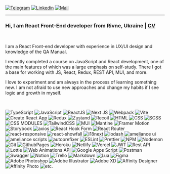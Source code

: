 <a href="https://t.me/amelianceskymusic" target="_blank"><img alt="Telegram"
  src="https://img.shields.io/badge/-Telegram-229ED9?style=flat&logo=Telegram&logoColor=white"></a>
<a href="https://www.linkedin.com/in/radzhab/" target="_blank"><img alt="Linkedin"
  src="https://img.shields.io/badge/-Linkedin-0A66C2?style=flat&logo=Linkedin&logoColor=white"></a>
<a href="mailto:radzhab@ukr.net" target="_blank"><img alt="Mail"
  src="https://img.shields.io/badge/-Mail-82af32"></a>
  
---


### Hi, I am React Front-End developer from Rivne, Ukraine | [CV](https://amelianceskymusic.github.io/)

<br>

I am a React Front-end developer with experience in UX/UI design and knowledge of the QA Manual.

I recently completed a course on JavaScript and React development, one of the main features of which was a large emphasis on self-study. There I got a base for working with JS, React, Redux, REST API, MUI, and more. 

I love to experiment and am always in the process of learning something new. I am not afraid to use new approaches and change my habits if I see logic and growth in myself.

<br>

![TypeScript](https://img.shields.io/badge/-TypeScript-0D1117?style=for-the-badge&logo=TypeScript)
![JavaScript](https://img.shields.io/badge/-JavaScript-0D1117?style=for-the-badge&logo=JavaScript)
![ReactJS](https://img.shields.io/badge/-React-0D1117?style=for-the-badge&logo=React)
![Next JS](https://img.shields.io/badge/Next-0D1117?style=for-the-badge&logo=next.js&logoColor=white)
![Webpack](https://img.shields.io/badge/-Webpack-0D1117?style=for-the-badge&logo=Webpack)
![Vite](https://img.shields.io/badge/-Vite-0D1117?style=for-the-badge&logo=Vite)
![Create React App](https://img.shields.io/badge/-Create_React_App-0D1117?style=for-the-badge&logo=Create-React-App)
![Redux](https://img.shields.io/badge/-Redux-0D1117?style=for-the-badge&logo=Redux&logoColor=%23593d88)
![Zustand](https://img.shields.io/badge/-Zustand-0D1117?style=for-the-badge&logo=react&logoColor=violet)
![Recoil](https://img.shields.io/badge/-Recoil-0D1117?style=for-the-badge&logo=Recoil)
![HTML](https://img.shields.io/badge/-HTML-0D1117?style=for-the-badge&logo=html5)
![CSS](https://img.shields.io/badge/css-0D1117?style=for-the-badge&logo=css3&logoColor=%231572B6)
![SCSS](https://img.shields.io/badge/-SCSS-0D1117?style=for-the-badge&logo=sass)
![CSS MODULES](https://img.shields.io/badge/-CSS_Modules-0D1117?style=for-the-badge&logo=css3&logoColor=%231572B6)
![TailwindCSS](https://img.shields.io/badge/tailwindcss-0D1117?style=for-the-badge&logo=tailwind-css&logoColor=blue)
![MUI](https://img.shields.io/badge/-MUI-0D1117?style=for-the-badge&logo=MUI)
![Mantine](https://img.shields.io/badge/-Mantine-0D1117?style=for-the-badge&logo=Mantine)
![Framer Motion](https://img.shields.io/badge/-Framer_Motion-0D1117?style=for-the-badge&logo=Framer)
![Storybook](https://img.shields.io/badge/-Storybook-0D1117?style=for-the-badge&logo=storybook&logoColor=FF4785)
![axios](https://img.shields.io/badge/-axios-0D1117?style=for-the-badge&logo=axios)
![React Hook Form](https://img.shields.io/badge/-React_Hook_Form-0D1117?style=for-the-badge&logo=React-Hook-Form)
![React Router](https://img.shields.io/badge/React_Router-0D1117?style=for-the-badge&logo=react-router&logoColor=CA4245)
![react-responsive](https://img.shields.io/badge/-react_responsive-0D1117?style=for-the-badge&logo=npm&logoColor=%23CB3837)
![react-showfall](https://img.shields.io/badge/-react_showfall-0D1117?style=for-the-badge&logo=npm)
![i18next](https://img.shields.io/badge/-i18next-0D1117?style=for-the-badge&logo=i18next)
![lodash](https://img.shields.io/badge/-lodash-0D1117?style=for-the-badge&logo=lodash)
![ameliance ui](https://img.shields.io/badge/-ameliance_ui-0D1117?style=for-the-badge&logo=npm&logoColor=%23CB3837)
![ameliance scripts](https://img.shields.io/badge/-ameliance_scripts-0D1117?style=for-the-badge&logo=npm&logoColor=%23CB3837)
![autoprefixer](https://img.shields.io/badge/-autoprefixer-0D1117?style=for-the-badge&logo=autoprefixer)
![ESLint](https://img.shields.io/badge/ESLint-0D1117?style=for-the-badge&logo=eslint&logoColor=4B3263)
![Prettier](https://img.shields.io/badge/-Prettier-0D1117?style=for-the-badge&logo=Prettier)
![NPM](https://img.shields.io/badge/NPM-0D1117?style=for-the-badge&logo=npm)
![Nodemon](https://img.shields.io/badge/NODEMON-0D1117?style=for-the-badge&logo=nodemon&logoColor=%BBDEAD)
![Git](https://img.shields.io/badge/-Git-0D1117?style=for-the-badge&logo=Git)
![GithubPages](https://img.shields.io/badge/github%20pages-0D1117?style=for-the-badge&logo=github&logoColor=white)
![Heroku](https://img.shields.io/badge/heroku-0D1117?style=for-the-badge&logo=heroku&logoColor=%23430098)
![Netlify](https://img.shields.io/badge/netlify-0D1117?style=for-the-badge&logo=netlify&logoColor=#00C7B7)
![Vercel](https://img.shields.io/badge/vercel-0D1117?style=for-the-badge&logo=vercel&logoColor=white)
![JWT](https://img.shields.io/badge/JWT-0D1117?style=for-the-badge&logo=JSON%20web%20tokens)
![Rest API](https://img.shields.io/badge/-Rest_API-0D1117?style=for-the-badge&logo=rest-api)
![Lottie](https://img.shields.io/badge/-Lottie-0D1117?style=for-the-badge&logo=no)
![Web Animations API](https://img.shields.io/badge/-Web_Animations_API-0D1117?style=for-the-badge&logo=no)
![Google Apps Script](https://img.shields.io/badge/-Google_Apps_Script-0D1117?style=for-the-badge&logo=Google)
![Postman](https://img.shields.io/badge/Postman-0D1117?style=for-the-badge&logo=postman&logoColor=FF6C37)
![Swagger](https://img.shields.io/badge/-Swagger-0D1117?style=for-the-badge&logo=swagger&logoColor=23Clojure)
![Notion](https://img.shields.io/badge/Notion-0D1117?style=for-the-badge&logo=notion&logoColor=white)
![Trello](https://img.shields.io/badge/Trello-0D1117?style=for-the-badge&logo=Trello&logoColor=%23026AA7)
![Markdown](https://img.shields.io/badge/markdown-0D1117?style=for-the-badge&logo=markdown&logoColor=white)
![Lua](https://img.shields.io/badge/lua-0D1117?style=for-the-badge&logo=lua&logoColor=%232C2D72)
![Figma](https://img.shields.io/badge/figma-0D1117?style=for-the-badge&logo=figma&logoColor=white)
![Adobe Photoshop](https://img.shields.io/badge/adobe%20photoshop-0D1117?style=for-the-badge&logo=adobe%20photoshop&logoColor=%2331A8FF)
![Adobe Illustrator](https://img.shields.io/badge/adobe%20illustrator-0D1117?style=for-the-badge&logo=adobe%20illustrator&logoColor=%23FF9A00)
![Adobe XD](https://img.shields.io/badge/Adobe%20XD-0D1117?style=for-the-badge&logo=Adobe%20XD&logoColor=#FF61F6)
![Affinity Designer](https://img.shields.io/badge/affinity%20desginer-0D1117?style=for-the-badge&logo=affinity-designer&logoColor=%231B72BE)
![Affinity Photo](https://img.shields.io/badge/affinityphoto-0D1117?style=for-the-badge&logo=affinity-photo&logoColor=%237E4DD2)
![etc.](https://img.shields.io/badge/-etc.-0D1117?style=for-the-badge&logo=etc.)

<!---
---

### Some projects:

#### AW <br/>
><img src="https://user-images.githubusercontent.com/38717657/221851907-5c908847-bf85-4cd3-8209-f8c6c20d0fb8.png" alt= “” width="100px">
>
>[github](https://github.com/amelianceworship/amelianceworship.github.io)
>
>Pet Project
>
>Single Page Application for use within a music group. The application contains a list of songs, chords, and a chat for communication. The app's functionality includes the ability to create a song list and transpose chords
>
>The project was started at the beginning of my studies in vanilla JavaScript and later rewritten in React. Some of the functionality is in the process of being ported to React
>
![ReactJS](https://img.shields.io/badge/-React-0D1117?style=for-the-badge&logo=React)
![TypeScript](https://img.shields.io/badge/-TypeScript-0D1117?style=for-the-badge&logo=TypeScript)
![Redux](https://img.shields.io/badge/-Redux-0D1117?style=for-the-badge&logo=Redux)
![SCSS MODULES](https://img.shields.io/badge/-SCSS_Modules-0D1117?style=for-the-badge&logo=sass)
![Vite](https://img.shields.io/badge/-Vite-0D1117?style=for-the-badge&logo=Vite)
![ESLint](https://img.shields.io/badge/-ESLint-0D1117?style=for-the-badge&logo=ESLint)
![autoprefixer](https://img.shields.io/badge/-autoprefixer-0D1117?style=for-the-badge&logo=autoprefixer)
![Firebase](https://img.shields.io/badge/-Firebase-0D1117?style=for-the-badge&logo=Firebase)
![React Hook Form](https://img.shields.io/badge/-React_Hook_Form-0D1117?style=for-the-badge&logo=React-Hook-Form)
![asmlib](https://img.shields.io/badge/-asmlib-0D1117?style=for-the-badge&logo=npm)
![asm-ts-scripts](https://img.shields.io/badge/-asm_ts_scripts-0D1117?style=for-the-badge&logo=npm)
![react-responsive](https://img.shields.io/badge/-react_responsive-0D1117?style=for-the-badge&logo=npm)
![react-router-dom](https://img.shields.io/badge/-react_router_dom-0D1117?style=for-the-badge&logo=npm)
![react-snowfall](https://img.shields.io/badge/-react_snowfall-0D1117?style=for-the-badge&logo=npm)
![Google Apps Script](https://img.shields.io/badge/-Google_Apps_Script-0D1117?style=for-the-badge&logo=Google)

#### Engle <br/>
><img src="https://user-images.githubusercontent.com/38717657/221853338-bce6f004-d4b1-48cd-9101-6e9981647e96.png" alt= “” width="100px">
>
>[deploy](https://amelianceskymusic.github.io/engle) | [github](https://github.com/AmelianceSkyMusic/engle)
>
>SPA for learning the most popular English words through two games. Users can have their own account, their own dictionary and statistics
>
>The final task of the JavaScript/Front end course was performed by a team of 3 people. Although the course was on JavaScript, with the permission of the mentor, we tried to work with React and Redux for the first time. It was very difficult, but we did it
>
>**My contribution:** Team leader, organization of work and communication in the team. UX/UI design of the application. Setting up the project, installing packages. Development of the app store. Creating ui components. Light and dark themes. Implementation of the "Audio Challenge" game. Layout: header, footer, audio challenge game, home screen<br/>
>
![TypeScript](https://img.shields.io/badge/-TypeScript-0D1117?style=for-the-badge&logo=TypeScript)
![ReactJS](https://img.shields.io/badge/-React-0D1117?style=for-the-badge&logo=React)
![Redux](https://img.shields.io/badge/-Redux_Vanilla-0D1117?style=for-the-badge&logo=Redux)
![axios](https://img.shields.io/badge/-axios-0D1117?style=for-the-badge&logo=axios)
![SCSS](https://img.shields.io/badge/-SCSS-0D1117?style=for-the-badge&logo=sass)
![Create React App](https://img.shields.io/badge/-Create_React_App-0D1117?style=for-the-badge&logo=Create-React-App)
![ESLint](https://img.shields.io/badge/-ESLint-0D1117?style=for-the-badge&logo=ESLint)
![asmlib](https://img.shields.io/badge/-asmlib-0D1117?style=for-the-badge&logo=npm)
![react-responsive](https://img.shields.io/badge/-react_responsive-0D1117?style=for-the-badge&logo=npm)
![react-router-dom](https://img.shields.io/badge/-react_router_dom-0D1117?style=for-the-badge&logo=npm)

### [More projects →](https://github.com/AmelianceSkyMusic/AmelianceSkyMusic/blob/main/projects.md)
 -->
